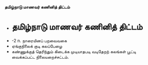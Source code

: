 **தமிழ்நாடு மாணவர் கணினித் திட்டம்**
- # தமிழ்நாடு மாணவர் கணினித் திட்டம்
- -2 n. நாரையினப் பறவைவகை
- ஏங்குநிலைக் குடி கலப்பேழை
- கண்ணுக்குத் தெரிந்தும் கிடைக்க முடியாதபடி வடிதேறற் கலங்கள் பூட்டி வைக்கப்பட்ட நிலையறைச்சட்டம்.

